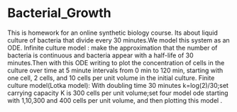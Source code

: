 # Bacterial_Growth
This is homework for an online synthetic biology course.
Its about liquid culture of bacteria that divide every 30 minutes.We model this system as an ODE.
Infinite culture model :  make the approximation that the number of bacteria is continuous and bacteria appear with a half-life of 30 minutes.Then with this ODE writing to plot the concentration of cells in the culture over time at 5 minute intervals from 0 min to 120 min, starting with one cell, 2 cells, and 10 cells per unit volume in the initial culture.
Finite culture model(Lotka model): With doubling time 30 minutes k=log(2)/30;set carrying capacity K is 300 cells per unit volume;set four  model ode starting with 1,10,300 and 400 cells per unit volume, and then plotting this model .
